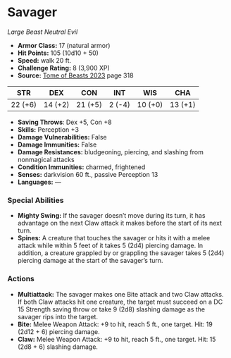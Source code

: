 # Savager

*Large* *Beast* *Neutral Evil*

- **Armor Class:** 17 (natural armor)
- **Hit Points:** 105 (10d10 + 50)
- **Speed:** walk 20 ft.
- **Challenge Rating:** 8 (3,900 XP)
- **Source:** [Tome of Beasts 2023](https://koboldpress.com/kpstore/product/tome-of-beasts-1-2023-edition/) page 318

| STR | DEX | CON | INT | WIS | CHA |
| --- | --- | --- | --- | --- | --- |
| 22 (+6) | 14 (+2) | 21 (+5) | 2 (-4) | 10 (+0) | 13 (+1) |

- **Saving Throws**: Dex +5, Con +8
- **Skills:** Perception +3
- **Damage Vulnerabilities:** False
- **Damage Immunities:** False
- **Damage Resistances:** bludgeoning, piercing, and slashing from nonmagical attacks
- **Condition Immunities:** charmed, frightened
- **Senses:** darkvision 60 ft., passive Perception 13
- **Languages:** —

### Special Abilities

- **Mighty Swing:** If the savager doesn’t move during its turn, it has advantage on the next Claw attack it makes before the start of its next turn.
- **Spines:** A creature that touches the savager or hits it with a melee attack while within 5 feet of it takes 5 (2d4) piercing damage. In addition, a creature grappled by or grappling the savager takes 5 (2d4) piercing damage at the start of the savager’s turn.

### Actions

- **Multiattack:** The savager makes one Bite attack and two Claw attacks. If both Claw attacks hit one creature, the target must succeed on a DC 15 Strength saving throw or take 9 (2d8) slashing damage as the savager rips into the target.
- **Bite:** Melee Weapon Attack: +9 to hit, reach 5 ft., one target. Hit: 19 (2d12 + 6) piercing damage.
- **Claw:** Melee Weapon Attack: +9 to hit, reach 5 ft., one target. Hit: 15 (2d8 + 6) slashing damage.
